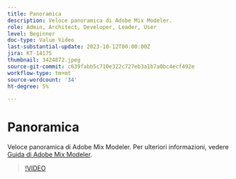 ```yaml
---
title: Panoramica
description: Veloce panoramica di Adobe Mix Modeler.
role: Admin, Architect, Developer, Leader, User
level: Beginner
doc-type: Value Video
last-substantial-update: 2023-10-12T00:00:00Z
jira: KT-14175
thumbnail: 3424872.jpeg
source-git-commit: c639fabb5c710e322c727eb3a1b7a0bc4ecf492e
workflow-type: tm+mt
source-wordcount: '34'
ht-degree: 5%

---
```



# Panoramica

Veloce panoramica di Adobe Mix Modeler. Per ulteriori informazioni, vedere [Guida di Adobe Mix Modeler](https://experienceleague.adobe.com/docs/mix-modeler/using/get-started/workflow.html).

>[!VIDEO](https://video.tv.adobe.com/v/3424872/?learn=on)
